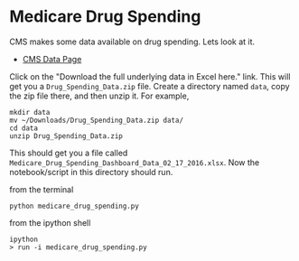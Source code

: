 # Medicare Drug Spending

CMS makes some data available on drug spending.  Lets look at it.

 * [CMS Data Page](https://www.cms.gov/Research-Statistics-Data-and-Systems/Statistics-Trends-and-Reports/Information-on-Prescription-Drugs/)

Click on the "Download the full underlying data in Excel here." link. This will get you a `Drug_Spending_Data.zip` file.  Create a directory named `data`, copy the zip file there, and then unzip it.  For example,

```shell
mkdir data
mv ~/Downloads/Drug_Spending_Data.zip data/
cd data
unzip Drug_Spending_Data.zip
```

This should get you a file called `Medicare_Drug_Spending_Dashboard_Data_02_17_2016.xlsx`.  Now the notebook/script in this directory should run.

from the terminal
```shell
python medicare_drug_spending.py
```

from the ipython shell
```shell
ipython
> run -i medicare_drug_spending.py
```